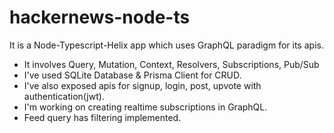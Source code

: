 # hackernews-node-ts
It is a Node-Typescript-Helix app which uses GraphQL paradigm for its apis.
- It involves Query, Mutation, Context, Resolvers, Subscriptions, Pub/Sub
- I've used SQLite Database & Prisma Client for CRUD.
- I've also exposed apis for signup, login, post, upvote with authentication(jwt).
- I'm working on creating realtime subscriptions in GraphQL.
- Feed query has filtering implemented.
